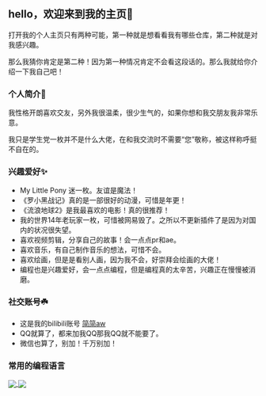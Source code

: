 ## hello，欢迎来到我的主页🎉

打开我的个人主页只有两种可能，第一种就是想看看我有哪些仓库，第二种就是对我感兴趣。

那么我猜你肯定是第二种！因为第一种情况肯定不会看这段话的。那么我就给你介绍一下我自己吧！

### 个人简介🎀

我性格开朗喜欢交友，另外我很温柔，很少生气的，如果你想和我交朋友我非常乐意。

我只是学生党一枚并不是什么大佬，在和我交流时不需要“您”敬称，被这样称呼挺不自在的。

### 兴趣爱好✨
- My Little Pony 迷一枚。友谊是魔法！
- 《罗小黑战记》真的是一部很好的动漫，可惜是年更！
- 《流浪地球2》是我最喜欢的电影！真的很推荐！
- 我的世界14年老玩家一枚，可惜被网易毁了。之所以不更新插件了是因为对国内的状况很失望。
- 喜欢视频剪辑，分享自己的故事！会一点点pr和ae。
- 喜欢音乐，有自己制作音乐的想法，可惜不会。
- 喜欢绘画，但是是看别人画，因为我不会，好崇拜会绘画的大佬！
- 编程也是兴趣爱好，会一点点编程，但是编程真的太辛苦，兴趣正在慢慢被消磨。

### 社交账号☘️
- 这是我的bilibili账号 [简简aw](https://space.bilibili.com/299354420)
- QQ就算了，都来加我QQ那我QQ就不能要了。
- 微信也算了，别加！千万别加！


### 常用的编程语言
<a href="#">
  <img align="center" src="https://github-readme-stats.vercel.app/api/top-langs?username=jianjianai&layout=compact&langs_count=6&" />
</a>
<a href="#">
  <img align="center" src="https://github-readme-stats.vercel.app/api?username=jianjianai&show_icons=true&hide=issues&" />
</a>

